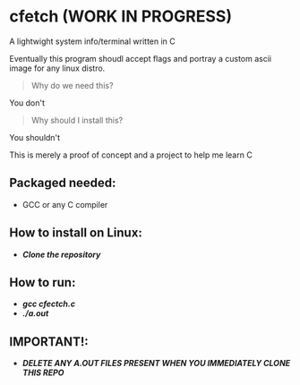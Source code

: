 # cfetch (WORK IN PROGRESS)
A lightwight system info/terminal written in C

Eventually this program shoudl accept flags and portray a custom ascii image for any linux distro.

>Why do we need this?

You don't


>Why should I install this?

You shouldn't



This is merely a proof of concept and a project to help me learn C

## Packaged needed:
- GCC or any C compiler

## How to install on Linux:
 - ***Clone the repository***
 
## How to run:
 - ***gcc cfectch.c***
 - ***./a.out***

## IMPORTANT!:
- ***DELETE ANY A.OUT FILES PRESENT WHEN YOU IMMEDIATELY CLONE THIS REPO***
